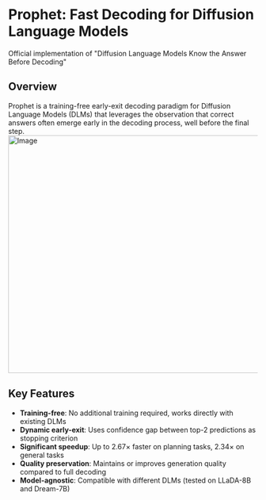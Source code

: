 # Prophet: Fast Decoding for Diffusion Language Models

Official implementation of "Diffusion Language Models Know the Answer Before Decoding"

## Overview
Prophet is a training-free early-exit decoding paradigm for Diffusion Language Models (DLMs) that leverages the observation that correct answers often emerge early in the decoding process, well before the final step.
<img width="1065" height="480" alt="Image" src="https://github.com/user-attachments/assets/2c78909a-89bd-497c-8288-fe5539f8edb2" />

## Key Features

- **Training-free**: No additional training required, works directly with existing DLMs
- **Dynamic early-exit**: Uses confidence gap between top-2 predictions as stopping criterion
- **Significant speedup**: Up to 2.67× faster on planning tasks, 2.34× on general tasks
- **Quality preservation**: Maintains or improves generation quality compared to full decoding
- **Model-agnostic**: Compatible with different DLMs (tested on LLaDA-8B and Dream-7B)
